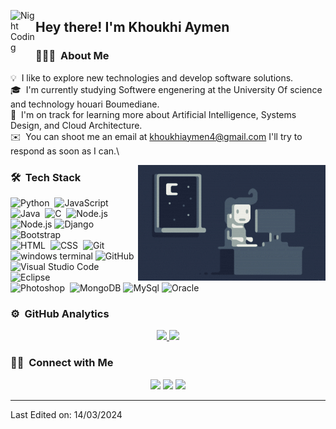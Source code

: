 <img alt="Night Coding" src="./assets/Hand%20Wave.gif" width='40' align="left"/><h2>Hey there! I'm Khoukhi Aymen</h2>

<!-- ## 👋 &nbsp;Hey there! I'm Khoukhi Aymen -->

### 👨🏻‍💻 &nbsp;About Me

💡 &nbsp;I like to explore new technologies and develop software solutions.\
🎓 &nbsp;I'm currently studying Softwere engenering at the University Of science and technology houari Boumediane.\
🌱 &nbsp;I'm on track for learning more about Artificial Intelligence, Systems Design, and Cloud Architecture.\
✉️ &nbsp;You can shoot me an email at khoukhiaymen4@gmail.com I'll try to respond as soon as I can.\

<img alt="Night Coding" src="https://raw.githubusercontent.com/AVS1508/AVS1508/master/assets/Night-Coding.gif" align="right"/>

### 🛠 &nbsp;Tech Stack

![Python](https://img.shields.io/badge/-Python-05122A?style=flat&logo=python)&nbsp;
![JavaScript](https://img.shields.io/badge/-JavaScript-05122A?style=flat&logo=javascript)&nbsp;
![Java](https://img.shields.io/badge/-Java-05122A?style=flat&logo=Java&logoColor=FFA518)&nbsp;
![C](https://img.shields.io/badge/-C-05122A?style=flat&logo=C&logoColor=A8B9CC)&nbsp;
![Node.js](https://img.shields.io/badge/-Node.js-05122A?style=flat&logo=node.js)&nbsp;
![Node.js](https://img.shields.io/badge/PHP-777BB4?style=for-the-badge&logo=php&logoColor=white)
![Django](https://img.shields.io/badge/-Django-05122A?style=flat&logo=django&logoColor=092E20)&nbsp;
![Bootstrap](https://img.shields.io/badge/-Bootstrap-05122A?style=flat&logo=bootstrap&logoColor=563D7C)\
![HTML](https://img.shields.io/badge/-HTML-05122A?style=flat&logo=HTML5)&nbsp;
![CSS](https://img.shields.io/badge/-CSS-05122A?style=flat&logo=CSS3&logoColor=1572B6)&nbsp;
![Git](https://img.shields.io/badge/-Git-05122A?style=flat&logo=git)&nbsp;
![windows terminal](https://img.shields.io/badge/windows%20terminal-4D4D4D?style=for-the-badge&logo=windows%20terminal&logoColor=white)
![GitHub](https://img.shields.io/badge/-GitHub-05122A?style=flat&logo=github)&nbsp;
![Visual Studio Code](https://img.shields.io/badge/-Visual%20Studio%20Code-05122A?style=flat&logo=visual-studio-code&logoColor=007ACC)&nbsp;
![Eclipse](https://img.shields.io/badge/-Eclipse-05122A?style=flat&logo=eclipse-ide&logoColor=2C2255)\
![Photoshop](https://img.shields.io/badge/-Photoshop-05122A?style=flat&logo=adobe-photoshop)&nbsp;
![MongoDB](https://img.shields.io/badge/MongoDB-4EA94B?style=for-the-badge&logo=mongodb&logoColor=white)
![MySql](https://img.shields.io/badge/MySQL-005C84?style=for-the-badge&logo=mysql&logoColor=white)
![Oracle](https://img.shields.io/badge/Oracle-F80000?style=for-the-badge&logo=Oracle&logoColor=white)

### ⚙️ &nbsp;GitHub Analytics

<p align="center">
<a href="https://github.com/AVS1508">
  <img height="180em" src="https://github-readme-stats-eight-theta.vercel.app/api?username=AVS1508&show_icons=true&theme=algolia&include_all_commits=true&count_private=true"/>
  <img height="180em" src="https://github-readme-stats-eight-theta.vercel.app/api/top-langs/?username=AVS1508&layout=compact&langs_count=8&theme=algolia"/>
</a>
</p>

### 🤝🏻 &nbsp;Connect with Me

<p align="center">
<a href="https://www.linkedin.com/in/aymen-khoukhi-659ab1287/"><img src="https://img.shields.io/badge/LinkedIn-0077B5?style=for-the-badge&logo=linkedin&logoColor=white"/></a>
<a href="https://img.shields.io/badge/Instagram-E4405F?style=for-the-badge&logo=instagram&logoColor=white""><img src="https://www.instagram.com/khoukhiayman/"/></a>
<a href="https://web.facebook.com/?locale=ar_AR&_rdc=1&_rdr"><img src="https://img.shields.io/badge/Facebook-1877F2?style=for-the-badge&logo=facebook&logoColor=white"/></a>
</p>

-----

Last Edited on: 14/03/2024
